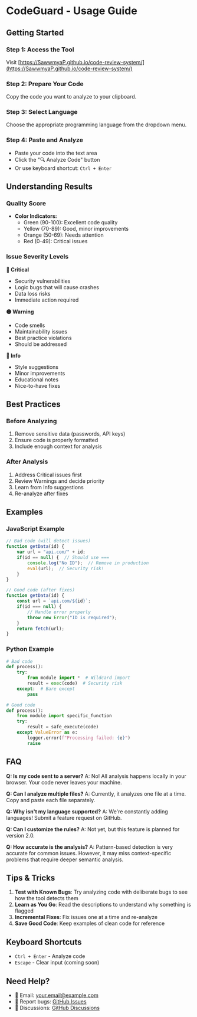# CodeGuard - Usage Guide

## Getting Started

### Step 1: Access the Tool
Visit [https://SawwmyaP.github.io/code-review-system/](https://SawwmyaP.github.io/code-review-system/)

### Step 2: Prepare Your Code
Copy the code you want to analyze to your clipboard.

### Step 3: Select Language
Choose the appropriate programming language from the dropdown menu.

### Step 4: Paste and Analyze
- Paste your code into the text area
- Click the "🔍 Analyze Code" button
- Or use keyboard shortcut: `Ctrl + Enter`

## Understanding Results

### Quality Score
- **Color Indicators:**
  - Green (90-100): Excellent code quality
  - Yellow (70-89): Good, minor improvements
  - Orange (50-69): Needs attention
  - Red (0-49): Critical issues

### Issue Severity Levels

**🔴 Critical**
- Security vulnerabilities
- Logic bugs that will cause crashes
- Data loss risks
- Immediate action required

**🟡 Warning**
- Code smells
- Maintainability issues
- Best practice violations
- Should be addressed

**🔵 Info**
- Style suggestions
- Minor improvements
- Educational notes
- Nice-to-have fixes

## Best Practices

### Before Analyzing
1. Remove sensitive data (passwords, API keys)
2. Ensure code is properly formatted
3. Include enough context for analysis

### After Analysis
1. Address Critical issues first
2. Review Warnings and decide priority
3. Learn from Info suggestions
4. Re-analyze after fixes

## Examples

### JavaScript Example
```javascript
// Bad code (will detect issues)
function getData(id) {
    var url = "api.com/" + id;
    if(id == null) {  // Should use ===
        console.log("No ID");  // Remove in production
        eval(url);  // Security risk!
    }
}

// Good code (after fixes)
function getData(id) {
    const url = `api.com/${id}`;
    if(id === null) {
        // Handle error properly
        throw new Error("ID is required");
    }
    return fetch(url);
}
```

### Python Example
```python
# Bad code
def process():
    try:
        from module import *  # Wildcard import
        result = exec(code)  # Security risk
    except:  # Bare except
        pass

# Good code
def process():
    from module import specific_function
    try:
        result = safe_execute(code)
    except ValueError as e:
        logger.error(f"Processing failed: {e}")
        raise
```

## FAQ

**Q: Is my code sent to a server?**
A: No! All analysis happens locally in your browser. Your code never leaves your machine.

**Q: Can I analyze multiple files?**
A: Currently, it analyzes one file at a time. Copy and paste each file separately.

**Q: Why isn't my language supported?**
A: We're constantly adding languages! Submit a feature request on GitHub.

**Q: Can I customize the rules?**
A: Not yet, but this feature is planned for version 2.0.

**Q: How accurate is the analysis?**
A: Pattern-based detection is very accurate for common issues. However, it may miss context-specific problems that require deeper semantic analysis.

## Tips & Tricks

1. **Test with Known Bugs**: Try analyzing code with deliberate bugs to see how the tool detects them
2. **Learn as You Go**: Read the descriptions to understand why something is flagged
3. **Incremental Fixes**: Fix issues one at a time and re-analyze
4. **Save Good Code**: Keep examples of clean code for reference

## Keyboard Shortcuts

- `Ctrl + Enter` - Analyze code
- `Escape` - Clear input (coming soon)

## Need Help?

- 📧 Email: your.email@example.com
- 🐛 Report bugs: [GitHub Issues](https://github.com/SawwmyaP/code-review-system/issues)
- 💬 Discussions: [GitHub Discussions](https://github.com/SawwmyaP/code-review-system/discussions)
